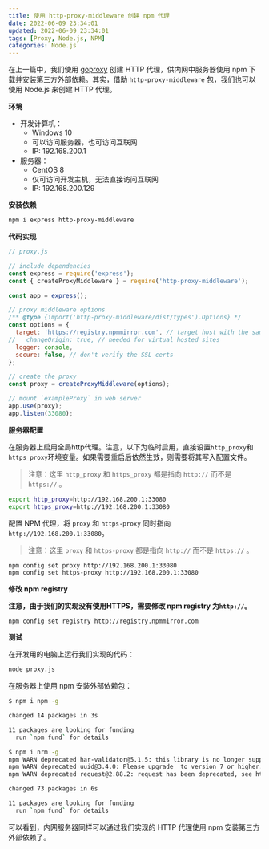 ```yaml
---
title: 使用 http-proxy-middleware 创建 npm 代理
date: 2022-06-09 23:34:01
updated: 2022-06-09 23:34:01
tags: [Proxy, Node.js, NPM]
categories: Node.js
---
```


在上一篇中，我们使用 [goproxy](https://github.com/snail007/goproxy/releases) 创建 HTTP 代理，供内网中服务器使用 npm 下载并安装第三方外部依赖。其实，借助 `http-proxy-middleware` 包，我们也可以使用 Node.js 来创建 HTTP 代理。

**环境**
- 开发计算机：
  - Windows 10
  - 可以访问服务器，也可访问互联网
  - IP: 192.168.200.1
- 服务器：
  - CentOS 8 
  - 仅可访问开发主机，无法直接访问互联网
  - IP: 192.168.200.129


<!-- more -->


**安装依赖**
```bash
npm i express http-proxy-middleware
```

**代码实现**
```js
// proxy.js

// include dependencies
const express = require('express');
const { createProxyMiddleware } = require('http-proxy-middleware');

const app = express();

// proxy middleware options
/** @type {import('http-proxy-middleware/dist/types').Options} */
const options = {
  target: 'https://registry.npmmirror.com', // target host with the same base path
//   changeOrigin: true, // needed for virtual hosted sites
  logger: console,
  secure: false, // don't verify the SSL certs
};

// create the proxy
const proxy = createProxyMiddleware(options);

// mount `exampleProxy` in web server
app.use(proxy);
app.listen(33080);
```

**服务器配置**

在服务器上启用全局http代理。注意，以下为临时启用，直接设置`http_proxy`和`https_proxy`环境变量。如果需要重启后依然生效，则需要将其写入配置文件。
> 注意：这里 `http_proxy` 和 `https_proxy` 都是指向 `http://` 而不是 `https://` 。
```bash
export http_proxy=http://192.168.200.1:33080
export https_proxy=http://192.168.200.1:33080
```

配置 NPM 代理，将 `proxy` 和 `https-proxy` 同时指向 `http://192.168.200.1:33080`。
> 注意：这里 `proxy` 和 `https-proxy` 都是指向 `http://` 而不是 `https://` 。
```bash
npm config set proxy http://192.168.200.1:33080
npm config set https-proxy http://192.168.200.1:33080
```

**修改 npm registry**

**注意，由于我们的实现没有使用HTTPS，需要修改 npm registry 为`http://`。**
```
npm config set registry http://registry.npmmirror.com
```

**测试**

在开发用的电脑上运行我们实现的代码：
```bash
node proxy.js
```

在服务器上使用 npm 安装外部依赖包：
```bash
$ npm i npm -g

changed 14 packages in 3s

11 packages are looking for funding
  run `npm fund` for details
```

```bash
$ npm i nrm -g
npm WARN deprecated har-validator@5.1.5: this library is no longer supported
npm WARN deprecated uuid@3.4.0: Please upgrade  to version 7 or higher.  Older versions may use Math.random() in certain circumstances, which is known to be problematic.  See https://v8.dev/blog/math-random for details.
npm WARN deprecated request@2.88.2: request has been deprecated, see https://github.com/request/request/issues/3142

changed 73 packages in 6s

11 packages are looking for funding
  run `npm fund` for details
```

可以看到，内网服务器同样可以通过我们实现的 HTTP 代理使用 npm 安装第三方外部依赖了。